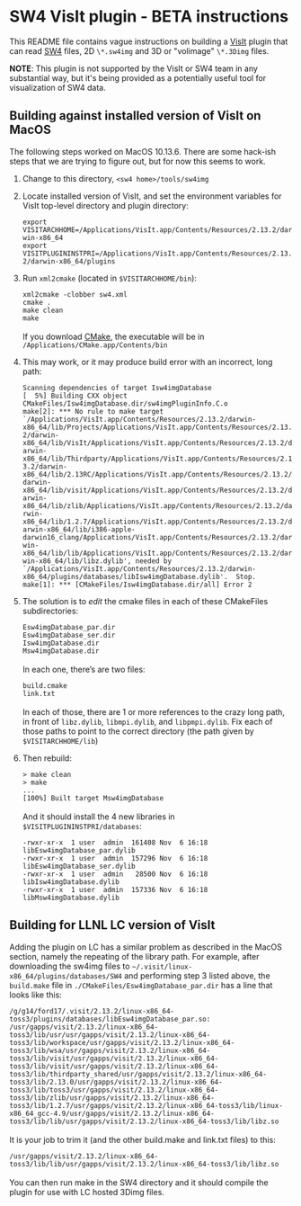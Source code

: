 # SW4 VisIt plugin - BETA instructions

This README file contains vague instructions on building a [VisIt](https://wci.llnl.gov/simulation/computer-codes/visit/) plugin
that can read [SW4](https://computation.llnl.gov/projects/serpentine-wave-propagation) files, 2D `\*.sw4img` and 3D or "volimage" `\*.3Dimg` files.

**NOTE**: This plugin is not supported by the VisIt or SW4 team in any substantial
way, but it's being provided as a potentially useful tool for visualization
of SW4 data.

## Building against installed version of VisIt on MacOS
The following steps worked on MacOS 10.13.6. There are some hack-ish 
steps that we are trying to figure out, but for now this seems to work.

1. Change to this directory, `<sw4 home>/tools/sw4img`

2. Locate installed version of VisIt, and set the environment variables for VisIt top-level directory and plugin directory:

    `export VISITARCHHOME=/Applications/VisIt.app/Contents/Resources/2.13.2/darwin-x86_64`  
    `export VISITPLUGININSTPRI=/Applications/VisIt.app/Contents/Resources/2.13.2/darwin-x86_64/plugins`

3. Run `xml2cmake` (located in `$VISITARCHHOME/bin`):

    `xml2cmake -clobber sw4.xml`  
    `cmake .`  
    `make clean`  
    `make`  
\
If you download [CMake](https://cmake.org), the executable will be in `/Applications/CMake.app/Contents/bin`

4. This may work, or it may produce build error with an incorrect, long path:

    `Scanning dependencies of target Isw4imgDatabase`   
    `[  5%] Building CXX object CMakeFiles/Isw4imgDatabase.dir/sw4imgPluginInfo.C.o`  
    ``make[2]: *** No rule to make target `/Applications/VisIt.app/Contents/Resources/2.13.2/darwin-x86_64/lib/Projects/Applications/VisIt.app/Contents/Resources/2.13.2/darwin-x86_64/lib/VisIt/Applications/VisIt.app/Contents/Resources/2.13.2/darwin-x86_64/lib/Thirdparty/Applications/VisIt.app/Contents/Resources/2.13.2/darwin-x86_64/lib/2.13RC/Applications/VisIt.app/Contents/Resources/2.13.2/darwin-x86_64/lib/visit/Applications/VisIt.app/Contents/Resources/2.13.2/darwin-x86_64/lib/zlib/Applications/VisIt.app/Contents/Resources/2.13.2/darwin-x86_64/lib/1.2.7/Applications/VisIt.app/Contents/Resources/2.13.2/darwin-x86_64/lib/i386-apple-darwin16_clang/Applications/VisIt.app/Contents/Resources/2.13.2/darwin-x86_64/lib/lib/Applications/VisIt.app/Contents/Resources/2.13.2/darwin-x86_64/lib/libz.dylib', needed by `/Applications/VisIt.app/Contents/Resources/2.13.2/darwin-x86_64/plugins/databases/libIsw4imgDatabase.dylib'.  Stop.``  
    `make[1]: *** [CMakeFiles/Isw4imgDatabase.dir/all] Error 2`  

5. The solution is to *edit* the cmake files in each of these CMakeFiles subdirectories:  

    `Esw4imgDatabase_par.dir`  
    `Esw4imgDatabase_ser.dir`  
    `Isw4imgDatabase.dir`  
    `Msw4imgDatabase.dir`  
\
In each one, there’s are two files:  

    `build.cmake`  
    `link.txt`  
\
In each of those, there are 1 or more references to the crazy long path, in front of `libz.dylib`, `libmpi.dylib`, and `libpmpi.dylib`. Fix each of those paths to point to the correct directory (the path given by `$VISITARCHHOME/lib`)

6. Then rebuild:  

    `> make clean`  
    `> make`  
    `...`  
    `[100%] Built target Msw4imgDatabase`  
\
And it should install the 4 new libraries in `$VISITPLUGININSTPRI/databases`:  

    `-rwxr-xr-x  1 user  admin  161408 Nov  6 16:18
libEsw4imgDatabase_par.dylib`  
    `-rwxr-xr-x  1 user  admin  157296 Nov  6 16:18
libEsw4imgDatabase_ser.dylib`  
    `-rwxr-xr-x  1 user  admin   28500 Nov  6 16:18 libIsw4imgDatabase.dylib`  
    `-rwxr-xr-x  1 user  admin  157336 Nov  6 16:18 libMsw4imgDatabase.dylib`  
    
## Building for LLNL LC version of VisIt 

Adding the plugin on LC has a similar problem as described in the MacOS section, namely the repeating of the library path. For example, after downloading the sw4img files to `~/.visit/linux-x86_64/plugins/databases/SW4` and performing step 3 listed above, the `build.make` file in `./CMakeFiles/Esw4imgDatabase_par.dir` has a line that looks like this:

`/g/g14/ford17/.visit/2.13.2/linux-x86_64-toss3/plugins/databases/libEsw4imgDatabase_par.so: /usr/gapps/visit/2.13.2/linux-x86_64-toss3/lib/usr/usr/gapps/visit/2.13.2/linux-x86_64-toss3/lib/workspace/usr/gapps/visit/2.13.2/linux-x86_64-toss3/lib/wsa/usr/gapps/visit/2.13.2/linux-x86_64-toss3/lib/visit/usr/gapps/visit/2.13.2/linux-x86_64-toss3/lib/visit/usr/gapps/visit/2.13.2/linux-x86_64-toss3/lib/thirdparty_shared/usr/gapps/visit/2.13.2/linux-x86_64-toss3/lib/2.13.0/usr/gapps/visit/2.13.2/linux-x86_64-toss3/lib/toss3/usr/gapps/visit/2.13.2/linux-x86_64-toss3/lib/zlib/usr/gapps/visit/2.13.2/linux-x86_64-toss3/lib/1.2.7/usr/gapps/visit/2.13.2/linux-x86_64-toss3/lib/linux-x86_64_gcc-4.9/usr/gapps/visit/2.13.2/linux-x86_64-toss3/lib/lib/usr/gapps/visit/2.13.2/linux-x86_64-toss3/lib/libz.so`  
\
It is your job to trim it (and the other build.make and link.txt files) to this:

`/usr/gapps/visit/2.13.2/linux-x86_64-toss3/lib/lib/usr/gapps/visit/2.13.2/linux-x86_64-toss3/lib/libz.so`  
\
You can then run make in the SW4 directory and it should compile the plugin for use with LC hosted 3Dimg files.